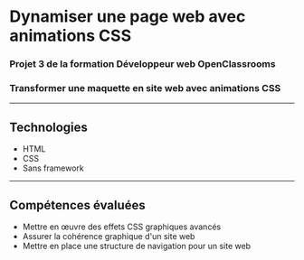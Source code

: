 
# Dynamiser une page web avec animations CSS
### Projet 3 de la formation Développeur web OpenClassrooms
### Transformer une maquette en site web avec animations CSS

***

## Technologies
* HTML
* CSS
* Sans framework

***

## Compétences évaluées
* Mettre en œuvre des effets CSS graphiques avancés
* Assurer la cohérence graphique d'un site web
* Mettre en place une structure de navigation pour un site web
